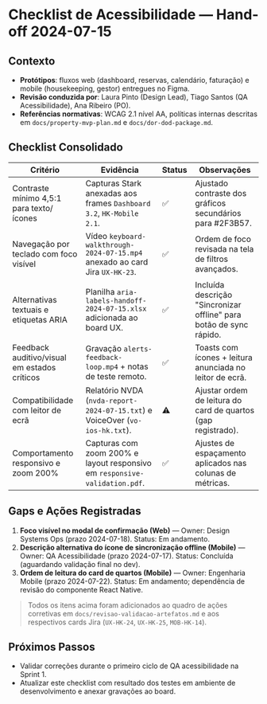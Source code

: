 # Checklist de Acessibilidade — Hand-off 2024-07-15

## Contexto
- **Protótipos**: fluxos web (dashboard, reservas, calendário, faturação) e mobile (housekeeping, gestor) entregues no Figma.
- **Revisão conduzida por**: Laura Pinto (Design Lead), Tiago Santos (QA Acessibilidade), Ana Ribeiro (PO).
- **Referências normativas**: WCAG 2.1 nível AA, políticas internas descritas em `docs/property-mvp-plan.md` e `docs/dor-dod-package.md`.

## Checklist Consolidado
| Critério | Evidência | Status | Observações |
|----------|-----------|--------|-------------|
| Contraste mínimo 4,5:1 para texto/ícones | Capturas Stark anexadas aos frames `Dashboard 3.2`, `HK-Mobile 2.1`. | ✅ | Ajustado contraste dos gráficos secundários para #2F3B57. |
| Navegação por teclado com foco visível | Vídeo `keyboard-walkthrough-2024-07-15.mp4` anexado ao card Jira `UX-HK-23`. | ✅ | Ordem de foco revisada na tela de filtros avançados. |
| Alternativas textuais e etiquetas ARIA | Planilha `aria-labels-handoff-2024-07-15.xlsx` adicionada ao board UX. | ✅ | Incluída descrição "Sincronizar offline" para botão de sync rápido. |
| Feedback auditivo/visual em estados críticos | Gravação `alerts-feedback-loop.mp4` + notas de teste remoto. | ✅ | Toasts com ícones + leitura anunciada no leitor de ecrã. |
| Compatibilidade com leitor de ecrã | Relatório NVDA (`nvda-report-2024-07-15.txt`) e VoiceOver (`vo-ios-hk.txt`). | ⚠️ | Ajustar ordem de leitura do card de quartos (gap registrado). |
| Comportamento responsivo e zoom 200% | Capturas com zoom 200% e layout responsivo em `responsive-validation.pdf`. | ✅ | Ajustes de espaçamento aplicados nas colunas de métricas. |

## Gaps e Ações Registradas
1. **Foco visível no modal de confirmação (Web)** — Owner: Design Systems Ops (prazo 2024-07-18). Status: Em andamento.
2. **Descrição alternativa do ícone de sincronização offline (Mobile)** — Owner: QA Acessibilidade (prazo 2024-07-17). Status: Concluída (aguardando validação final no dev).
3. **Ordem de leitura do card de quartos (Mobile)** — Owner: Engenharia Mobile (prazo 2024-07-22). Status: Em andamento; dependência de revisão do componente React Native.

> Todos os itens acima foram adicionados ao quadro de ações corretivas em `docs/revisao-validacao-artefatos.md` e aos respectivos cards Jira (`UX-HK-24`, `UX-HK-25`, `MOB-HK-14`).

## Próximos Passos
- Validar correções durante o primeiro ciclo de QA acessibilidade na Sprint 1.
- Atualizar este checklist com resultado dos testes em ambiente de desenvolvimento e anexar gravações ao board.
